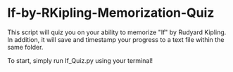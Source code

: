 # If-by-RKipling-Memorization-Quiz
This script will quiz you on your ability to memorize "If" by Rudyard Kipling. In addition, it will save and timestamp your progress to a text file within the same folder. 

To start, simply run If_Quiz.py using your terminal!
